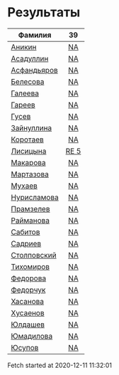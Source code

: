 # Результаты
Фамилия | 39
---|:---:
[Аникин](Аникин/README.md)  | [NA](Аникин/39.md)
[Асадуллин](Асадуллин/README.md)  | [NA](Асадуллин/39.md)
[Асфандьяров](Асфандьяров/README.md)  | [NA](Асфандьяров/39.md)
[Белесова](Белесова/README.md)  | [NA](Белесова/39.md)
[Галеева](Галеева/README.md)  | [NA](Галеева/39.md)
[Гареев](Гареев/README.md)  | [NA](Гареев/39.md)
[Гусев](Гусев/README.md)  | [NA](Гусев/39.md)
[Зайнуллина](Зайнуллина/README.md)  | [NA](Зайнуллина/39.md)
[Коротаев](Коротаев/README.md)  | [NA](Коротаев/39.md)
[Лисицына](Лисицына/README.md)  | [RE 5](Лисицына/39.md)
[Макарова](Макарова/README.md)  | [NA](Макарова/39.md)
[Мартазова](Мартазова/README.md)  | [NA](Мартазова/39.md)
[Мухаев](Мухаев/README.md)  | [NA](Мухаев/39.md)
[Нурисламова](Нурисламова/README.md)  | [NA](Нурисламова/39.md)
[Прамзелев](Прамзелев/README.md)  | [NA](Прамзелев/39.md)
[Райманова](Райманова/README.md)  | [NA](Райманова/39.md)
[Сабитов](Сабитов/README.md)  | [NA](Сабитов/39.md)
[Садриев](Садриев/README.md)  | [NA](Садриев/39.md)
[Столповский](Столповский/README.md)  | [NA](Столповский/39.md)
[Тихомиров](Тихомиров/README.md)  | [NA](Тихомиров/39.md)
[Федорова](Федорова/README.md)  | [NA](Федорова/39.md)
[Федорчук](Федорчук/README.md)  | [NA](Федорчук/39.md)
[Хасанова](Хасанова/README.md)  | [NA](Хасанова/39.md)
[Хусаенов](Хусаенов/README.md)  | [NA](Хусаенов/39.md)
[Юлдашев](Юлдашев/README.md)  | [NA](Юлдашев/39.md)
[Юмадилова](Юмадилова/README.md)  | [NA](Юмадилова/39.md)
[Юсупов](Юсупов/README.md)  | [NA](Юсупов/39.md)

Fetch started at 2020-12-11 11:32:01
